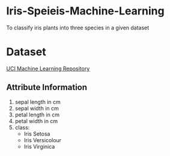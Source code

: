 # Iris-Speieis-Machine-Learning
To classify iris plants into three species in a given dataset

# Dataset
[UCI Machine Learning Repository](http://archive.ics.uci.edu/ml/datasets/Iris)

## Attribute Information
  1. sepal length in cm
  2. sepal width in cm
  3. petal length in cm
  4. petal width in cm
  5. class:
      - Iris Setosa
      - Iris Versicolour
      - Iris Virginica
